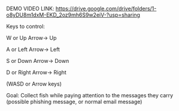 DEMO VIDEO LINK: https://drive.google.com/drive/folders/1-o8yDU8m1dxM-EKD_2oz9mh6S9w2eiV-?usp=sharing


Keys to control: 

W or Up Arrow-> Up

A or Left Arrow-> Left

S or Down Arrow-> Down

D or Right Arrow-> Right



(WASD or Arrow keys)

Goal: Collect fish while paying attention to the messages they carry (possible phishing message, or normal email message)



